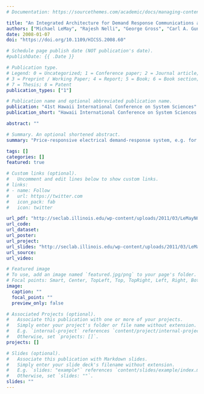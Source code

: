 ```yaml
---
# Documentation: https://sourcethemes.com/academic/docs/managing-content/

title: "An Integrated Architecture for Demand Response Communications and Control (best paper award 🏆)"
authors: ["Michael LeMay", "Rajesh Nelli", "George Gross", "Carl A. Gunter"]
date: 2008-01-07
doi: "https://doi.org/10.1109/HICSS.2008.60"

# Schedule page publish date (NOT publication's date).
#publishDate: {{ .Date }}

# Publication type.
# Legend: 0 = Uncategorized; 1 = Conference paper; 2 = Journal article;
# 3 = Preprint / Working Paper; 4 = Report; 5 = Book; 6 = Book section;
# 7 = Thesis; 8 = Patent
publication_types: ["1"]

# Publication name and optional abbreviated publication name.
publication: "41st Hawaii International Conference on System Sciences"
publication_short: "Hawaii International Conference on System Sciences (HICSS)"

abstract: ""

# Summary. An optional shortened abstract.
summary: "Price-responsive electrical demand-response system, e.g. for laptops and air conditioners, with multiple loci of control."

tags: []
categories: []
featured: true

# Custom links (optional).
#   Uncomment and edit lines below to show custom links.
# links:
# - name: Follow
#   url: https://twitter.com
#   icon_pack: fab
#   icon: twitter

url_pdf: "http://seclab.illinois.edu/wp-content/uploads/2011/03/LeMayNGG08.pdf"
url_code:
url_dataset:
url_poster:
url_project:
url_slides: "http://seclab.illinois.edu/wp-content/uploads/2011/03/LeMayNGG08.ppt"
url_source:
url_video:

# Featured image
# To use, add an image named `featured.jpg/png` to your page's folder. 
# Focal points: Smart, Center, TopLeft, Top, TopRight, Left, Right, BottomLeft, Bottom, BottomRight.
image:
  caption: ""
  focal_point: ""
  preview_only: false

# Associated Projects (optional).
#   Associate this publication with one or more of your projects.
#   Simply enter your project's folder or file name without extension.
#   E.g. `internal-project` references `content/project/internal-project/index.md`.
#   Otherwise, set `projects: []`.
projects: []

# Slides (optional).
#   Associate this publication with Markdown slides.
#   Simply enter your slide deck's filename without extension.
#   E.g. `slides: "example"` references `content/slides/example/index.md`.
#   Otherwise, set `slides: ""`.
slides: ""
---
```

